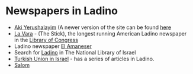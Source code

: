# Newspapers in Ladino

* [Aki Yerushalayim](https://akiyerushalayim.com/) (A newer version of the site can be found [here](https://yerushalayimaki.wixsite.com/)
* [La Vara](https://en.wikipedia.org/wiki/La_Vara) - (The Stick), the longest running American Ladino newspaper in the [Library of Congress](https://www.loc.gov/item/sn91066432/)
* Ladino newspaper [El Amaneser](https://istanbulsephardiccenter.com/el-amaneser/)
* Search for [Ladino](https://www.nli.org.il/en/newspapers/titles?lang=Ladinostartyear=1783endyear=2020) in The National Library of Israel
* [Turkish Union in Israel](https://www.turkisrael.org.il/blog/categories/ladino-1) - has a series of articles in Ladino.
* [Salom](https://www.salom.com.tr/haberler-17-judeoespanyol)


